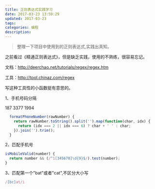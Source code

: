```yaml
---
title: 正则表达式实践学习
date: 2017-03-23 13:59:29
updated: 2017-03-23
tags:
categories: 编程
description:
---
```


>整理一下项目中使用到的正则表达式,实践出真知。

之前看过《精通正则表达式》，但是缺乏实践，使用的不熟练，很容易忘记。

文档：http://deerchao.net/tutorials/regex/regex.htm

工具：http://tool.chinaz.com/regex

<!--more-->

写这种工具性的小函数挺有意思的。

1、手机号码分隔

187 3377 1994

```js
  formatPhoneNumber(rawNumber) {
    return rawNumber.toString().split('').map(function(char, idx) {
      return (idx === 2 || idx === 6) ? char + ' ' : char;
    }).join('').trim();
  }
```

2、匹配手机号

```js
isMobileValid(number) {
  return number && (/^1[345678]\d{9}$/).test(number);
}

```

3、匹配第一个"bat"或者"cat",不区分大小写
```js
/[bc]at/i
```
